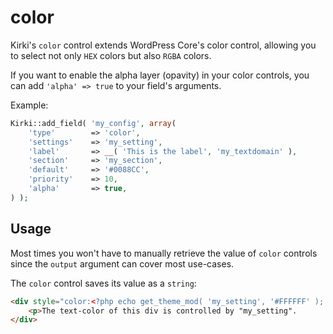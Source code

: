 # color

Kirki's `color` control extends WordPress Core's color control, allowing you to select not only `HEX` colors but also `RGBA` colors.

If you want to enable the alpha layer (opavity) in your color controls, you can add `'alpha' => true` to your field's arguments.

Example:

```php
Kirki::add_field( 'my_config', array(
    'type'        => 'color',
    'settings'    => 'my_setting',
    'label'       => __( 'This is the label', 'my_textdomain' ),
    'section'     => 'my_section',
    'default'     => '#0088CC',
    'priority'    => 10,
    'alpha'       => true,
) );
```

## Usage
Most times you won't have to manually retrieve the value of `color` controls since the `output` argument can cover most use-cases.

The `color` control saves its value as a `string`:

```html
<div style="color:<?php echo get_theme_mod( 'my_setting', '#FFFFFF' ); ?>">
    <p>The text-color of this div is controlled by "my_setting".
</div>
```

